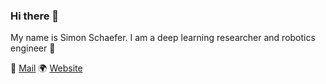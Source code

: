 ### Hi there 👋

My name is Simon Schaefer. I am a deep learning researcher and robotics engineer 🤖

📨 [Mail](mailto:simon.k.schaefer@gmail.com)
🌍 [Website](simon-schaefer@github.io)
